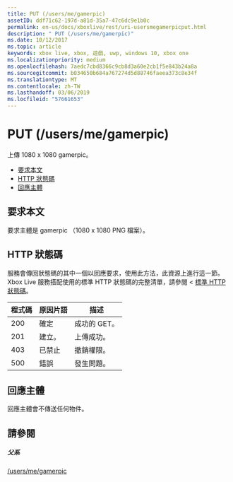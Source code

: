 ```yaml
---
title: PUT (/users/me/gamerpic)
assetID: ddf71c62-197d-a81d-35a7-47c6dc9e1b0c
permalink: en-us/docs/xboxlive/rest/uri-usersmegamerpicput.html
description: " PUT (/users/me/gamerpic)"
ms.date: 10/12/2017
ms.topic: article
keywords: xbox live, xbox, 遊戲, uwp, windows 10, xbox one
ms.localizationpriority: medium
ms.openlocfilehash: 7aedc7cbd8366c9cb8d3a60e2cb1f5e843b24a8a
ms.sourcegitcommit: b034650b684a767274d5d88746faeea373c8e34f
ms.translationtype: MT
ms.contentlocale: zh-TW
ms.lasthandoff: 03/06/2019
ms.locfileid: "57661653"
---
```

# <a name="put-usersmegamerpic"></a>PUT (/users/me/gamerpic)
上傳 1080 x 1080 gamerpic。 
  * [要求本文](#ID4EQ)
  * [HTTP 狀態碼](#ID4EZ)
  * [回應主體](#ID4EXC)
 
<a id="ID4EQ"></a>

 
## <a name="request-body"></a>要求本文
 
要求主體是 gamerpic （1080 x 1080 PNG 檔案）。
  
<a id="ID4EZ"></a>

 
## <a name="http-status-codes"></a>HTTP 狀態碼
 
服務會傳回狀態碼的其中一個以回應要求，使用此方法，此資源上進行這一節。 Xbox Live 服務搭配使用的標準 HTTP 狀態碼的完整清單，請參閱 <<c0> [ 標準 HTTP 狀態碼](../../additional/httpstatuscodes.md)。
 
| 程式碼| 原因片語| 描述| 
| --- | --- | --- | 
| 200| 確定| 成功的 GET。| 
| 201| 建立。| 上傳成功。| 
| 403| 已禁止| 撤銷權限。| 
| 500| 錯誤| 發生問題。| 
  
<a id="ID4EXC"></a>

 
## <a name="response-body"></a>回應主體
 
回應主體會不傳送任何物件。
  
<a id="ID4ECD"></a>

 
## <a name="see-also"></a>請參閱
 
<a id="ID4EED"></a>

 
##### <a name="parent"></a>父系 

[/users/me/gamerpic](uri-usersmegamerpic.md)

   